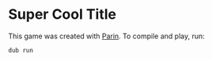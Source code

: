 # Super Cool Title

This game was created with [Parin](https://github.com/Kapendev/parin).
To compile and play, run:

```cmd
dub run
```
